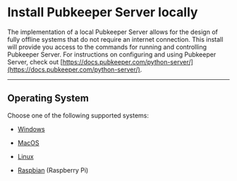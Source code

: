 # Install Pubkeeper Server locally

The implementation of a local Pubkeeper Server allows for the design of fully offline systems that do not require an internet connection. This install will provide you access to the commands for running and controlling Pubkeeper Server. For instructions on configuring and using Pubkeeper Server, check out [https://docs.pubkeeper.com/python-server/](https://docs.pubkeeper.com/python-server/).

---
## Operating System

Choose one of the following supported systems:

- [Windows](windows.md)<br>

- [MacOS](mac.md)<br>

- [Linux](linux.md)

- [Raspbian](rasp.md) (Raspberry Pi)
